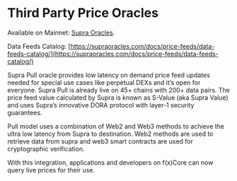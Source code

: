 # Third Party Price Oracles

Available on Mainnet: [Supra Oracles](https://supraoracles.com/docs/price-feeds/pull-model/).

Data Feeds Catalog: [https://supraoracles.com/docs/price-feeds/data-feeds-catalog/](https://supraoracles.com/docs/price-feeds/data-feeds-catalog/)

Supra Pull oracle provides low latency on demand price feed updates needed for special use cases like perpetual DEXs and it’s open for everyone. Supra Pull is already live on 45+ chains with 200+ data pairs. The price feed value calculated by Supra is known as S-Value (aka Supra Value) and uses Supra’s innovative DORA protocol with layer-1 security guarantees.

Pull model uses a combination of Web2 and Web3 methods to achieve the ultra low latency from Supra to destination. Web2 methods are used to retrieve data from supra and web3 smart contracts are used for cryptographic verification.

With this integration, applications and developers on f(x)Core can now query live prices for their use.
